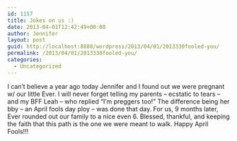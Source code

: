 ```yaml
---
id: 1157
title: Jokes on us :)
date: 2013-04-01T12:42:49+00:00
author: Jennifer
layout: post
guid: http://localhost:8888/wordpress/2013/04/01/2013330fooled-you/
permalink: /2013/04/01/2013330fooled-you/
categories:
  - Uncategorized
---
```

I can&#8217;t believe a year ago today Jennifer and I found out we were pregnant w/ our little Ever. I will never forget telling my parents &#8211; ecstatic to tears &#8211; and my BFF Leah &#8211; who replied &#8220;I&#8217;m preggers too!&#8221; The difference being her bby &#8211; an April fools day ploy &#8211; was done that day. For us, 9 months later, Ever rounded out our family to a nice even 6. Blessed, thankful, and keeping the faith that this path is the one we were meant to walk. Happy April Fools!!!